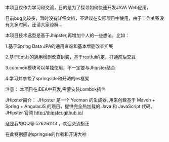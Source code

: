 本项目仅作为学习和交流，目的是为了探寻如何快速开发JAVA Web应用，

目前bug比较多，暂时没有详细文档，不建议在实际项目中使用，由于工作关系没有太多时间，还请大家谅解...

本项目技术选型是基于Jhipster,再增加个人的一些想法，比如：

1.基于Spring Data JPA的通用查询和基本增删改查扩展

2.基于ExtJs的通用增删改查封装，基于restful约定，打通前后交互

3.common模块可以单独使用，不一定要与Jhipster结合

4.学习并参考了springside和开涛的es框架

注意：
    本项目在IDEA中开发,需要安装Lombok插件

JHipster简介：
JHipster 是一个 Yeoman 的生成器, 用来创建基于 Maven + Spring + AngularJS 的项目，提供完全热加载的 Java 和 JavaScript 代码。
JHipster 官网 http://jhipster.github.io/

这是我的QQ号 526261113 ，欢迎交流指正

在此特别感谢springsie的作者和开涛大神
